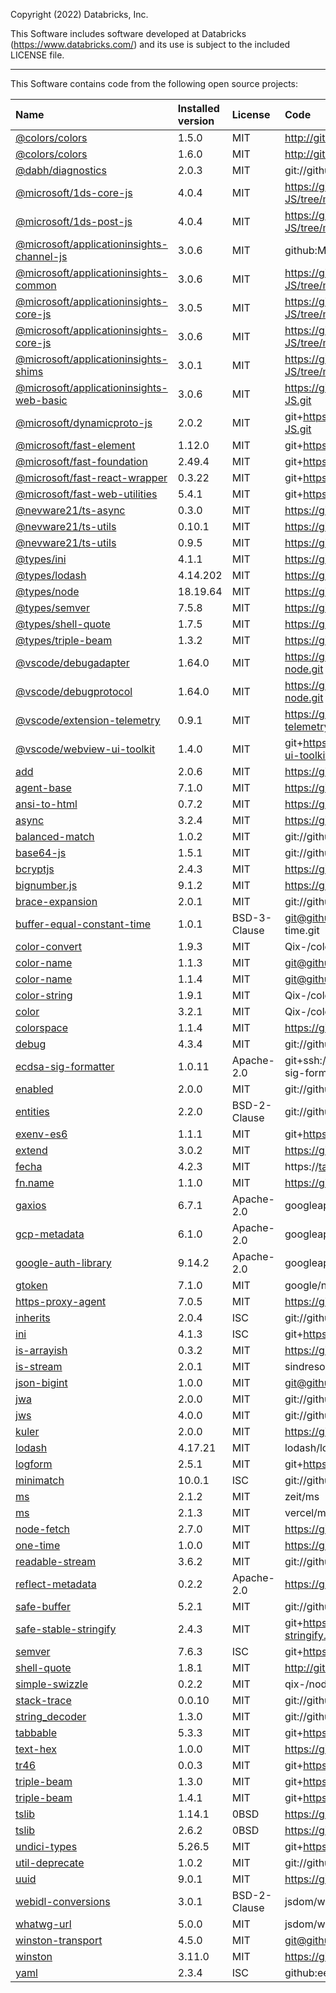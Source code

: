 Copyright (2022) Databricks, Inc.

This Software includes software developed at Databricks (https://www.databricks.com/) and its use is subject to the included LICENSE file.

---

This Software contains code from the following open source projects:

| Name                                                                                                                 | Installed version | License      | Code                                                                                   |
| :------------------------------------------------------------------------------------------------------------------- | :---------------- | :----------- | :------------------------------------------------------------------------------------- |
| [@colors/colors](https://www.npmjs.com/package/@colors/colors)                                                       | 1.5.0             | MIT          | http://github.com/DABH/colors.js.git                                                   |
| [@colors/colors](https://www.npmjs.com/package/@colors/colors)                                                       | 1.6.0             | MIT          | http://github.com/DABH/colors.js.git                                                   |
| [@dabh/diagnostics](https://www.npmjs.com/package/@dabh/diagnostics)                                                 | 2.0.3             | MIT          | git://github.com/3rd-Eden/diagnostics.git                                              |
| [@microsoft/1ds-core-js](https://www.npmjs.com/package/@microsoft/1ds-core-js)                                       | 4.0.4             | MIT          | https://github.com/microsoft/ApplicationInsights-JS/tree/main/shared/1ds-core-js       |
| [@microsoft/1ds-post-js](https://www.npmjs.com/package/@microsoft/1ds-post-js)                                       | 4.0.4             | MIT          | https://github.com/microsoft/ApplicationInsights-JS/tree/main/channels/1ds-post-js     |
| [@microsoft/applicationinsights-channel-js](https://www.npmjs.com/package/@microsoft/applicationinsights-channel-js) | 3.0.6             | MIT          | github:Microsoft/applicationinsights-js                                                |
| [@microsoft/applicationinsights-common](https://www.npmjs.com/package/@microsoft/applicationinsights-common)         | 3.0.6             | MIT          | https://github.com/microsoft/ApplicationInsights-JS/tree/main/shared/AppInsightsCommon |
| [@microsoft/applicationinsights-core-js](https://www.npmjs.com/package/@microsoft/applicationinsights-core-js)       | 3.0.5             | MIT          | https://github.com/microsoft/ApplicationInsights-JS/tree/main/shared/AppInsightsCore   |
| [@microsoft/applicationinsights-core-js](https://www.npmjs.com/package/@microsoft/applicationinsights-core-js)       | 3.0.6             | MIT          | https://github.com/microsoft/ApplicationInsights-JS/tree/main/shared/AppInsightsCore   |
| [@microsoft/applicationinsights-shims](https://www.npmjs.com/package/@microsoft/applicationinsights-shims)           | 3.0.1             | MIT          | https://github.com/microsoft/ApplicationInsights-JS/tree/main/tools/shims              |
| [@microsoft/applicationinsights-web-basic](https://www.npmjs.com/package/@microsoft/applicationinsights-web-basic)   | 3.0.6             | MIT          | https://github.com/microsoft/ApplicationInsights-JS.git                                |
| [@microsoft/dynamicproto-js](https://www.npmjs.com/package/@microsoft/dynamicproto-js)                               | 2.0.2             | MIT          | git+https://github.com/microsoft/DynamicProto-JS.git                                   |
| [@microsoft/fast-element](https://www.npmjs.com/package/@microsoft/fast-element)                                     | 1.12.0            | MIT          | git+https://github.com/Microsoft/fast.git                                              |
| [@microsoft/fast-foundation](https://www.npmjs.com/package/@microsoft/fast-foundation)                               | 2.49.4            | MIT          | git+https://github.com/Microsoft/fast.git                                              |
| [@microsoft/fast-react-wrapper](https://www.npmjs.com/package/@microsoft/fast-react-wrapper)                         | 0.3.22            | MIT          | git+https://github.com/Microsoft/fast.git                                              |
| [@microsoft/fast-web-utilities](https://www.npmjs.com/package/@microsoft/fast-web-utilities)                         | 5.4.1             | MIT          | git+https://github.com/Microsoft/fast.git                                              |
| [@nevware21/ts-async](https://www.npmjs.com/package/@nevware21/ts-async)                                             | 0.3.0             | MIT          | https://github.com/nevware21/ts-async.git                                              |
| [@nevware21/ts-utils](https://www.npmjs.com/package/@nevware21/ts-utils)                                             | 0.10.1            | MIT          | https://github.com/nevware21/ts-utils.git                                              |
| [@nevware21/ts-utils](https://www.npmjs.com/package/@nevware21/ts-utils)                                             | 0.9.5             | MIT          | https://github.com/nevware21/ts-utils.git                                              |
| [@types/ini](https://www.npmjs.com/package/@types/ini)                                                               | 4.1.1             | MIT          | https://github.com/DefinitelyTyped/DefinitelyTyped.git                                 |
| [@types/lodash](https://www.npmjs.com/package/@types/lodash)                                                         | 4.14.202          | MIT          | https://github.com/DefinitelyTyped/DefinitelyTyped.git                                 |
| [@types/node](https://www.npmjs.com/package/@types/node)                                                             | 18.19.64          | MIT          | https://github.com/DefinitelyTyped/DefinitelyTyped.git                                 |
| [@types/semver](https://www.npmjs.com/package/@types/semver)                                                         | 7.5.8             | MIT          | https://github.com/DefinitelyTyped/DefinitelyTyped.git                                 |
| [@types/shell-quote](https://www.npmjs.com/package/@types/shell-quote)                                               | 1.7.5             | MIT          | https://github.com/DefinitelyTyped/DefinitelyTyped.git                                 |
| [@types/triple-beam](https://www.npmjs.com/package/@types/triple-beam)                                               | 1.3.2             | MIT          | https://github.com/DefinitelyTyped/DefinitelyTyped.git                                 |
| [@vscode/debugadapter](https://www.npmjs.com/package/@vscode/debugadapter)                                           | 1.64.0            | MIT          | https://github.com/microsoft/vscode-debugadapter-node.git                              |
| [@vscode/debugprotocol](https://www.npmjs.com/package/@vscode/debugprotocol)                                         | 1.64.0            | MIT          | https://github.com/microsoft/vscode-debugadapter-node.git                              |
| [@vscode/extension-telemetry](https://www.npmjs.com/package/@vscode/extension-telemetry)                             | 0.9.1             | MIT          | https://github.com/Microsoft/vscode-extension-telemetry.git                            |
| [@vscode/webview-ui-toolkit](https://www.npmjs.com/package/@vscode/webview-ui-toolkit)                               | 1.4.0             | MIT          | git+https://github.com/microsoft/vscode-webview-ui-toolkit.git                         |
| [add](https://www.npmjs.com/package/add)                                                                             | 2.0.6             | MIT          | https://github.com/ben-ng/add.git                                                      |
| [agent-base](https://www.npmjs.com/package/agent-base)                                                               | 7.1.0             | MIT          | https://github.com/TooTallNate/proxy-agents.git                                        |
| [ansi-to-html](https://www.npmjs.com/package/ansi-to-html)                                                           | 0.7.2             | MIT          | https://github.com/rburns/ansi-to-html.git                                             |
| [async](https://www.npmjs.com/package/async)                                                                         | 3.2.4             | MIT          | https://github.com/caolan/async.git                                                    |
| [balanced-match](https://www.npmjs.com/package/balanced-match)                                                       | 1.0.2             | MIT          | git://github.com/juliangruber/balanced-match.git                                       |
| [base64-js](https://www.npmjs.com/package/base64-js)                                                                 | 1.5.1             | MIT          | git://github.com/beatgammit/base64-js.git                                              |
| [bcryptjs](https://www.npmjs.com/package/bcryptjs)                                                                   | 2.4.3             | MIT          | https://github.com/dcodeIO/bcrypt.js.git                                               |
| [bignumber.js](https://www.npmjs.com/package/bignumber.js)                                                           | 9.1.2             | MIT          | https://github.com/MikeMcl/bignumber.js.git                                            |
| [brace-expansion](https://www.npmjs.com/package/brace-expansion)                                                     | 2.0.1             | MIT          | git://github.com/juliangruber/brace-expansion.git                                      |
| [buffer-equal-constant-time](https://www.npmjs.com/package/buffer-equal-constant-time)                               | 1.0.1             | BSD-3-Clause | git@github.com:goinstant/buffer-equal-constant-time.git                                |
| [color-convert](https://www.npmjs.com/package/color-convert)                                                         | 1.9.3             | MIT          | Qix-/color-convert                                                                     |
| [color-name](https://www.npmjs.com/package/color-name)                                                               | 1.1.3             | MIT          | git@github.com:dfcreative/color-name.git                                               |
| [color-name](https://www.npmjs.com/package/color-name)                                                               | 1.1.4             | MIT          | git@github.com:colorjs/color-name.git                                                  |
| [color-string](https://www.npmjs.com/package/color-string)                                                           | 1.9.1             | MIT          | Qix-/color-string                                                                      |
| [color](https://www.npmjs.com/package/color)                                                                         | 3.2.1             | MIT          | Qix-/color                                                                             |
| [colorspace](https://www.npmjs.com/package/colorspace)                                                               | 1.1.4             | MIT          | https://github.com/3rd-Eden/colorspace                                                 |
| [debug](https://www.npmjs.com/package/debug)                                                                         | 4.3.4             | MIT          | git://github.com/debug-js/debug.git                                                    |
| [ecdsa-sig-formatter](https://www.npmjs.com/package/ecdsa-sig-formatter)                                             | 1.0.11            | Apache-2.0   | git+ssh://git@github.com/Brightspace/node-ecdsa-sig-formatter.git                      |
| [enabled](https://www.npmjs.com/package/enabled)                                                                     | 2.0.0             | MIT          | git://github.com/3rd-Eden/enabled.git                                                  |
| [entities](https://www.npmjs.com/package/entities)                                                                   | 2.2.0             | BSD-2-Clause | git://github.com/fb55/entities.git                                                     |
| [exenv-es6](https://www.npmjs.com/package/exenv-es6)                                                                 | 1.1.1             | MIT          | git+https://github.com/chrisdholt/exenv-es6.git                                        |
| [extend](https://www.npmjs.com/package/extend)                                                                       | 3.0.2             | MIT          | https://github.com/justmoon/node-extend.git                                            |
| [fecha](https://www.npmjs.com/package/fecha)                                                                         | 4.2.3             | MIT          | https://taylorhakes@github.com/taylorhakes/fecha.git                                   |
| [fn.name](https://www.npmjs.com/package/fn.name)                                                                     | 1.1.0             | MIT          | https://github.com/3rd-Eden/fn.name                                                    |
| [gaxios](https://www.npmjs.com/package/gaxios)                                                                       | 6.7.1             | Apache-2.0   | googleapis/gaxios                                                                      |
| [gcp-metadata](https://www.npmjs.com/package/gcp-metadata)                                                           | 6.1.0             | Apache-2.0   | googleapis/gcp-metadata                                                                |
| [google-auth-library](https://www.npmjs.com/package/google-auth-library)                                             | 9.14.2            | Apache-2.0   | googleapis/google-auth-library-nodejs.git                                              |
| [gtoken](https://www.npmjs.com/package/gtoken)                                                                       | 7.1.0             | MIT          | google/node-gtoken                                                                     |
| [https-proxy-agent](https://www.npmjs.com/package/https-proxy-agent)                                                 | 7.0.5             | MIT          | https://github.com/TooTallNate/proxy-agents.git                                        |
| [inherits](https://www.npmjs.com/package/inherits)                                                                   | 2.0.4             | ISC          | git://github.com/isaacs/inherits                                                       |
| [ini](https://www.npmjs.com/package/ini)                                                                             | 4.1.3             | ISC          | git+https://github.com/npm/ini.git                                                     |
| [is-arrayish](https://www.npmjs.com/package/is-arrayish)                                                             | 0.3.2             | MIT          | https://github.com/qix-/node-is-arrayish.git                                           |
| [is-stream](https://www.npmjs.com/package/is-stream)                                                                 | 2.0.1             | MIT          | sindresorhus/is-stream                                                                 |
| [json-bigint](https://www.npmjs.com/package/json-bigint)                                                             | 1.0.0             | MIT          | git@github.com:sidorares/json-bigint.git                                               |
| [jwa](https://www.npmjs.com/package/jwa)                                                                             | 2.0.0             | MIT          | git://github.com/brianloveswords/node-jwa.git                                          |
| [jws](https://www.npmjs.com/package/jws)                                                                             | 4.0.0             | MIT          | git://github.com/brianloveswords/node-jws.git                                          |
| [kuler](https://www.npmjs.com/package/kuler)                                                                         | 2.0.0             | MIT          | https://github.com/3rd-Eden/kuler                                                      |
| [lodash](https://www.npmjs.com/package/lodash)                                                                       | 4.17.21           | MIT          | lodash/lodash                                                                          |
| [logform](https://www.npmjs.com/package/logform)                                                                     | 2.5.1             | MIT          | git+https://github.com/winstonjs/logform.git                                           |
| [minimatch](https://www.npmjs.com/package/minimatch)                                                                 | 10.0.1            | ISC          | git://github.com/isaacs/minimatch.git                                                  |
| [ms](https://www.npmjs.com/package/ms)                                                                               | 2.1.2             | MIT          | zeit/ms                                                                                |
| [ms](https://www.npmjs.com/package/ms)                                                                               | 2.1.3             | MIT          | vercel/ms                                                                              |
| [node-fetch](https://www.npmjs.com/package/node-fetch)                                                               | 2.7.0             | MIT          | https://github.com/bitinn/node-fetch.git                                               |
| [one-time](https://www.npmjs.com/package/one-time)                                                                   | 1.0.0             | MIT          | https://github.com/3rd-Eden/one-time.git                                               |
| [readable-stream](https://www.npmjs.com/package/readable-stream)                                                     | 3.6.2             | MIT          | git://github.com/nodejs/readable-stream                                                |
| [reflect-metadata](https://www.npmjs.com/package/reflect-metadata)                                                   | 0.2.2             | Apache-2.0   | https://github.com/rbuckton/reflect-metadata.git                                       |
| [safe-buffer](https://www.npmjs.com/package/safe-buffer)                                                             | 5.2.1             | MIT          | git://github.com/feross/safe-buffer.git                                                |
| [safe-stable-stringify](https://www.npmjs.com/package/safe-stable-stringify)                                         | 2.4.3             | MIT          | git+https://github.com/BridgeAR/safe-stable-stringify.git                              |
| [semver](https://www.npmjs.com/package/semver)                                                                       | 7.6.3             | ISC          | git+https://github.com/npm/node-semver.git                                             |
| [shell-quote](https://www.npmjs.com/package/shell-quote)                                                             | 1.8.1             | MIT          | http://github.com/ljharb/shell-quote.git                                               |
| [simple-swizzle](https://www.npmjs.com/package/simple-swizzle)                                                       | 0.2.2             | MIT          | qix-/node-simple-swizzle                                                               |
| [stack-trace](https://www.npmjs.com/package/stack-trace)                                                             | 0.0.10            | MIT          | git://github.com/felixge/node-stack-trace.git                                          |
| [string_decoder](https://www.npmjs.com/package/string_decoder)                                                       | 1.3.0             | MIT          | git://github.com/nodejs/string_decoder.git                                             |
| [tabbable](https://www.npmjs.com/package/tabbable)                                                                   | 5.3.3             | MIT          | git+https://github.com/focus-trap/tabbable.git                                         |
| [text-hex](https://www.npmjs.com/package/text-hex)                                                                   | 1.0.0             | MIT          | https://github.com/3rd-Eden/text-hex                                                   |
| [tr46](https://www.npmjs.com/package/tr46)                                                                           | 0.0.3             | MIT          | git+https://github.com/Sebmaster/tr46.js.git                                           |
| [triple-beam](https://www.npmjs.com/package/triple-beam)                                                             | 1.3.0             | MIT          | git+https://github.com/winstonjs/triple-beam.git                                       |
| [triple-beam](https://www.npmjs.com/package/triple-beam)                                                             | 1.4.1             | MIT          | git+https://github.com/winstonjs/triple-beam.git                                       |
| [tslib](https://www.npmjs.com/package/tslib)                                                                         | 1.14.1            | 0BSD         | https://github.com/Microsoft/tslib.git                                                 |
| [tslib](https://www.npmjs.com/package/tslib)                                                                         | 2.6.2             | 0BSD         | https://github.com/Microsoft/tslib.git                                                 |
| [undici-types](https://www.npmjs.com/package/undici-types)                                                           | 5.26.5            | MIT          | git+https://github.com/nodejs/undici.git                                               |
| [util-deprecate](https://www.npmjs.com/package/util-deprecate)                                                       | 1.0.2             | MIT          | git://github.com/TooTallNate/util-deprecate.git                                        |
| [uuid](https://www.npmjs.com/package/uuid)                                                                           | 9.0.1             | MIT          | https://github.com/uuidjs/uuid.git                                                     |
| [webidl-conversions](https://www.npmjs.com/package/webidl-conversions)                                               | 3.0.1             | BSD-2-Clause | jsdom/webidl-conversions                                                               |
| [whatwg-url](https://www.npmjs.com/package/whatwg-url)                                                               | 5.0.0             | MIT          | jsdom/whatwg-url                                                                       |
| [winston-transport](https://www.npmjs.com/package/winston-transport)                                                 | 4.5.0             | MIT          | git@github.com:winstonjs/winston-transport.git                                         |
| [winston](https://www.npmjs.com/package/winston)                                                                     | 3.11.0            | MIT          | https://github.com/winstonjs/winston.git                                               |
| [yaml](https://www.npmjs.com/package/yaml)                                                                           | 2.3.4             | ISC          | github:eemeli/yaml                                                                     |

